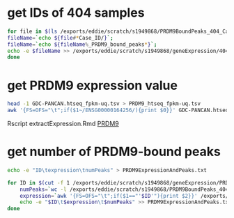 # get IDs of 404 samples
```bash
for file in $(ls /exports/eddie/scratch/s1949868/PRDM9BoundPeaks_404_Case_ID/*); do
fileName=`echo ${file#*Case_ID/}`;
fileName=`echo ${fileName%_PRDM9_bound_peaks*}`;
echo -e $fileName >> /exports/eddie/scratch/s1949868/geneExpression/404Samples_CaseID.txt
done
```
# get PRDM9 expression value 
```bash
head -1 GDC-PANCAN.htseq_fpkm-uq.tsv > PRDM9_htseq_fpkm-uq.tsv
awk '{FS=OFS="\t";if($1~/ENSG00000164256/){print $0}}' GDC-PANCAN.htseq_fpkm-uq.tsv >> PRDM9_htseq_fpkm-uq.tsv
```
Rscript extractExpression.Rmd
[PRDM9](https://www.ensembl.org/Homo_sapiens/Gene/Summary?g=ENSG00000164256;r=5:23443586-23528093)


















































# get number of PRDM9-bound peaks
```bash
echo -e "ID\texpression\tnumPeaks" > PRDM9ExpressionAndPeaks.txt

for ID in $(cut -f 1 /exports/eddie/scratch/s1949868/geneExpression/PRDM9Expression_375samples.txt); do 
	numPeaks=`wc -l /exports/eddie/scratch/s1949868/PRDM9BoundPeaks_404_Case_ID/${ID}_PRDM9_bound_peaks.bed | awk '{print $1}'`; 
	expression=`awk '{FS=OFS="\t";if($1=="'$ID'"){print $2}}' /exports/eddie/scratch/s1949868/geneExpression/PRDM9Expression_375samples.txt`; 
	echo -e "$ID\t$expression\t$numPeaks" >> PRDM9ExpressionAndPeaks.txt
done
```


<!--stackedit_data:
eyJoaXN0b3J5IjpbLTExODM0MTAyNTldfQ==
-->